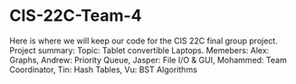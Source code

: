 # CIS-22C-Team-4
Here is where we will keep our code for the CIS 22C final group project. 
Project summary:
	Topic: Tablet convertible Laptops.
	Memebers: Alex: Graphs, Andrew: Priority Queue,  Jasper: File I/O & GUI, Mohammed: Team Coordinator, Tin: Hash Tables, Vu: BST Algorithms
